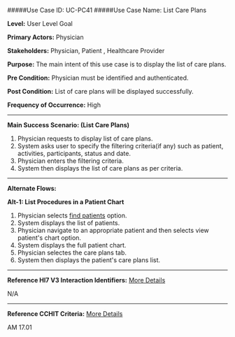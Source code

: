 #####Use Case ID: UC-PC41
#####Use Case Name: List Care Plans

**Level:**                     User Level Goal

**Primary Actors:**            Physician

**Stakeholders:**              Physician, Patient , Healthcare Provider

**Purpose:**                   The main intent of this use case is to display the list of care plans.

**Pre Condition:**             Physician must be identified and authenticated.

**Post Condition:**            List of care plans will be displayed successfully.

**Frequency of Occurrence:**   High
__________________________________________________________
**Main Success Scenario: (List Care Plans)**

1.	Physician requests to display list of care plans.
2.	System asks user to specify the filtering criteria(if any) such as patient, activities, participants, status and date.
3.	Physician enters the filtering criteria.
4.	System then displays the list of care plans as per criteria.

__________________________________________________________
**Alternate Flows:**

**Alt-1: List Procedures in a Patient Chart**

1.	Physician selects [find patients](../../../patient-administration/manage-patient-registry/find-patients.md) option.
2.	System displays the list of patients.
3.	Physician navigate to an appropriate patient and then selects view patient's chart option.
4.	System displays the full patient chart.
5.	Physician selectes the care plans tab.
6.	System then displays the patient's care plans list.

________________________________________________________________________
**Reference Hl7 V3 Interaction Identifiers:**
[More Details](http://www.hl7.org/implement/standards/product_brief.cfm?product_id=306)

N/A
_______________________________________________________________
**Reference CCHIT Criteria:**
[More Details](https://www.cchit.org/cchit-certified)

AM 17.01


